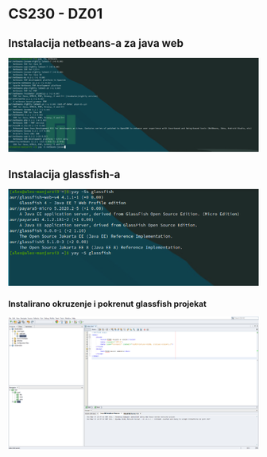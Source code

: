 # CS230 - DZ01

## Instalacija netbeans-a za java web

![Netbeans](netbeans-installation.png "netbeans")

## Instalacija glassfish-a

![Glassfish](glassfish-installation.png "glassfish")

### Instalirano okruzenje i pokrenut glassfish projekat

![Project](app.png "app")
